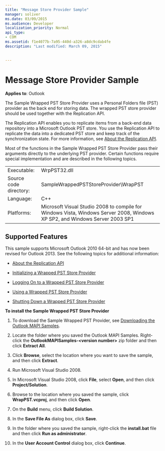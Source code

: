 ```yaml
---
title: "Message Store Provider Sample"
manager: soliver
ms.date: 03/09/2015
ms.audience: Developer
localization_priority: Normal
api_type:
- COM
ms.assetid: f1e4077b-7a95-440d-a326-a8dc9cdab4fe
description: "Last modified: March 09, 2015"
 
 
---
```


# Message Store Provider Sample

  
  
**Applies to**: Outlook 
  
The Sample Wrapped PST Store Provider uses a Personal Folders file (PST) provider as the back end for storing data. The wrapped PST store provider should be used together with the Replication API. 
  
The Replication API enables you to replicate items from a back-end data repository into a Microsoft Outlook PST store. You use the Replication API to replicate the data into a dedicated PST store and keep track of the synchronization state. For more information, see [About the Replication API](about-the-replication-api.md).
  
Most of the functions in the Sample Wrapped PST Store Provider pass their arguments directly to the underlying PST provider. Certain functions require special implementation and are described in the following topics.
  
|||
|:-----|:-----|
|Executable:  <br/> |WrpPST32.dll  <br/> |
|Source code directory:  <br/> |SampleWrappedPSTStoreProvider\WrapPST  <br/> |
|Language:  <br/> |C++  <br/> |
|Platforms:  <br/> |Microsoft Visual Studio 2008 to compile for Windows Vista, Windows Server 2008, Windows XP SP2, and Windows Server 2003 SP1  <br/> |
   
## Supported Features

This sample supports Microsoft Outlook 2010 64-bit and has now been revised for Outlook 2013. See the following topics for additional information:
  
- [About the Replication API](about-the-replication-api.md)
    
- [Initializing a Wrapped PST Store Provider](initializing-a-wrapped-pst-store-provider.md)
    
- [Logging On to a Wrapped PST Store Provider](logging-on-to-a-wrapped-pst-store-provider.md)
    
- [Using a Wrapped PST Store Provider](using-a-wrapped-pst-store-provider.md)
    
- [Shutting Down a Wrapped PST Store Provider](shutting-down-a-wrapped-pst-store-provider.md)
    
 **To install the Sample Wrapped PST Store Provider**
  
1. To download the Sample Wrapped PST Provider, see [Downloading the Outlook MAPI Samples](downloading-the-outlook-mapi-samples.md).
    
2. Locate the folder where you saved the Outlook MAPI Samples. Right-click the **OutlookMAPISamples-\<version number\>** zip folder and then click **Extract All**.
    
3. Click **Browse**, select the location where you want to save the sample, and then click **Extract**.
    
4. Run Microsoft Visual Studio 2008.
    
5. In Microsoft Visual Studio 2008, click **File**, select **Open**, and then click **Project/Solution**.
    
6. Browse to the location where you saved the sample, click **WrapPST.vcproj**, and then click **Open**.
    
7. On the **Build** menu, click **Build Solution**.
    
8. In the **Save File As** dialog box, click **Save**.
    
9. In the folder where you saved the sample, right-click the **install.bat** file and then click **Run as administrator**.
    
10. In the **User Account Control** dialog box, click **Continue**.
    


